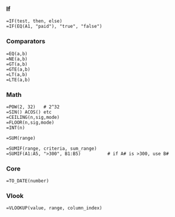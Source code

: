 ### If

```
=IF(test, then, else)
=IF(EQ(A1, "paid"), "true", "false")
```

### Comparators

```
=EQ(a,b)
=NE(a,b)
=GT(a,b)
=GTE(a,b)
=LT(a,b)
=LTE(a,b)
```

### Math

```
=POW(2, 32)   # 2^32
=SIN() ACOS() etc
=CEILING(n,sig,mode)
=FLOOR(n,sig,mode)
=INT(n)
```

```
=SUM(range)
```

```
=SUMIF(range, criteria, sum_range)
=SUMIF(A1:A5, ">300", B1:B5)          # if A# is >300, use B#
```

### Core

```
=TO_DATE(number)
```

### Vlook

```
=VLOOKUP(value, range, column_index)
```
